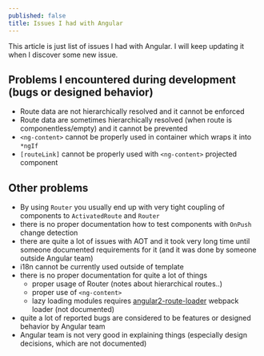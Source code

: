```yaml
---
published: false
title: Issues I had with Angular
---
```


This article is just list of issues I had with Angular. I will keep updating it when I discover some new issue.

## Problems I encountered during development (bugs or designed behavior)

- Route data are not hierarchically resolved and it cannot be enforced
- Route data are sometimes hierarchically resolved (when route is componentless/empty) and it cannot be prevented
- `<ng-content>` cannot be properly used in container which wraps it into `*ngIf`
- `[routeLink]` cannot be properly used with `<ng-content>` projected component

## Other problems

- By using `Router` you usually end up with very tight coupling of components to `ActivatedRoute` and `Router`
- there is no proper documentation how to test components with `OnPush` change detection
- there are quite a lot of issues with AOT and it took very long time until someone documented requirements for it (and it was done by someone outside Angular team)
- i18n cannot be currently used outside of template
- there is no proper documentation for quite a lot of things
  - proper usage of Router (notes about hierarchical routes..)
  - proper use of `<ng-content>`
  - lazy loading modules requires [angular2-route-loader](https://github.com/angular/angular.io/issues/2801) webpack loader (not documented)
- quite a lot of reported bugs are considered to be features or designed behavior by Angular team
- Angular team is not very good in explaining things (especially design decisions, which are not documented)
